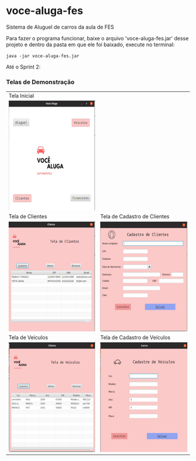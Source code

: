 # voce-aluga-fes
Sistema de Aluguel de carros da aula de FES

Para fazer o programa funcionar, baixe o arquivo 'voce-aluga-fes.jar' desse projeto e dentro da pasta em que ele foi baixado, execute no terminal:
```
java -jar voce-aluga-fes.jar
```
Até o Sprint 2:
### Telas de Demonstração
<table>
  <tr>
    <td> Tela Inicial</td>
  </tr>
  <tr> 
    <td> <img src="https://github.com/rebecabmfonseca/voce-aluga-fes/blob/master/imgReadme/TelaInicial.jpg?raw=true" 
height="300px" width="300px"> </td>
  </tr>
  <tr>
    <td> Tela de Clientes </td><td> Tela de Cadastro de Clientes </td>
  </tr>
  <tr>
    <td> <img src="https://github.com/rebecabmfonseca/voce-aluga-fes/blob/master/imgReadme/TeladeClientes.jpg?raw=true" 
height="300px" width="300px"> </td>
        <td> <img src="https://github.com/rebecabmfonseca/voce-aluga-fes/blob/master/imgReadme/TelaCadastroClientes.jpg?raw=true" 
height="300px" width="300px"> </td>
  </tr>
  <tr>
    <td> Tela de Veículos </td><td> Tela de Cadastro de Veículos </td>
  </tr>
  <tr>
    <td> <img src="https://github.com/rebecabmfonseca/voce-aluga-fes/blob/master/imgReadme/TeladeVeiculos.jpg?raw=true" 
height="300px" width="300px"> </td>
        <td> <img src="https://github.com/rebecabmfonseca/voce-aluga-fes/blob/master/imgReadme/TelaCadastroVeiculos.jpg?raw=true" 
height="300px" width="300px"> </td>
  </tr>
</table>

